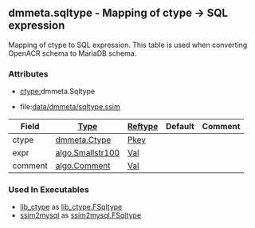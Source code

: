 ## dmmeta.sqltype - Mapping of ctype -> SQL expression
<a href="#dmmeta-sqltype"></a>
Mapping of ctype to SQL expression.
This table is used when converting OpenACR schema to MariaDB schema.

### Attributes
<a href="#attributes"></a>
<!-- dev.mdmark  mdmark:MDSECTION  state:BEG_AUTO  param:Attributes -->
* [ctype:](/txt/ssimdb/dmmeta/ctype.md)dmmeta.Sqltype

* file:[data/dmmeta/sqltype.ssim](/data/dmmeta/sqltype.ssim)

|Field|[Type](/txt/ssimdb/dmmeta/ctype.md)|[Reftype](/txt/ssimdb/dmmeta/reftype.md)|Default|Comment|
|---|---|---|---|---|
|ctype|[dmmeta.Ctype](/txt/ssimdb/dmmeta/ctype.md)|[Pkey](/txt/exe/amc/reftypes.md#pkey)|||
|expr|[algo.Smallstr100](/txt/protocol/algo/README.md#algo-smallstr100)|[Val](/txt/exe/amc/reftypes.md#val)|||
|comment|[algo.Comment](/txt/protocol/algo/Comment.md)|[Val](/txt/exe/amc/reftypes.md#val)|||

<!-- dev.mdmark  mdmark:MDSECTION  state:END_AUTO  param:Attributes -->

### Used In Executables
<a href="#used-in-executables"></a>
<!-- dev.mdmark  mdmark:MDSECTION  state:BEG_AUTO  param:ImdbUses -->

* [lib_ctype](/txt/lib/lib_ctype/README.md) as [lib_ctype.FSqltype](/txt/lib/lib_ctype/README.md#lib_ctype-fsqltype)
* [ssim2mysql](/txt/exe/ssim2mysql/internals.md) as [ssim2mysql.FSqltype](/txt/exe/ssim2mysql/internals.md#ssim2mysql-fsqltype)

<!-- dev.mdmark  mdmark:MDSECTION  state:END_AUTO  param:ImdbUses -->

